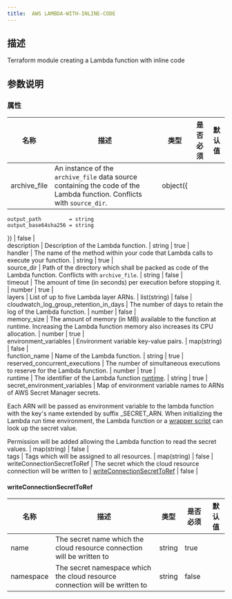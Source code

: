 ```yaml
---
title:  AWS LAMBDA-WITH-INLINE-CODE
---
```


## 描述

Terraform module creating a Lambda function with inline code

## 参数说明


### 属性

 名称 | 描述 | 类型 | 是否必须 | 默认值 
 ------------ | ------------- | ------------- | ------------- | ------------- 
 archive_file | An instance of the `archive_file` data source containing the code of the Lambda function. Conflicts with `source_dir`. | object({
    output_path         = string
    output_base64sha256 = string
  }) | false |  
 description | Description of the Lambda function. | string | true |  
 handler | The name of the method within your code that Lambda calls to execute your function. | string | true |  
 source_dir | Path of the directory which shall be packed as code of the Lambda function. Conflicts with `archive_file`. | string | false |  
 timeout | The amount of time (in seconds) per execution before stopping it. | number | true |  
 layers | List of up to five Lambda layer ARNs. | list(string) | false |  
 cloudwatch_log_group_retention_in_days | The number of days to retain the log of the Lambda function. | number | false |  
 memory_size | The amount of memory (in MB) available to the function at runtime. Increasing the Lambda function memory also increases its CPU allocation. | number | true |  
 environment_variables | Environment variable key-value pairs. | map(string) | false |  
 function_name | Name of the Lambda function. | string | true |  
 reserved_concurrent_executions | The number of simultaneous executions to reserve for the Lambda function. | number | true |  
 runtime | The identifier of the Lambda function [runtime](https://docs.aws.amazon.com/lambda/latest/dg/lambda-runtimes.html). | string | true |  
 secret_environment_variables | Map of environment variable names to ARNs of AWS Secret Manager secrets.

Each ARN will be passed as environment variable to the lambda function with the key's name extended by suffix _SECRET_ARN. When initializing the Lambda run time environment, the Lambda function or a [wrapper script](https://docs.aws.amazon.com/lambda/latest/dg/runtimes-modify.html#runtime-wrapper) can look up the secret value.

Permission will be added allowing the Lambda function to read the secret values.
 | map(string) | false |  
 tags | Tags which will be assigned to all resources. | map(string) | false |  
 writeConnectionSecretToRef | The secret which the cloud resource connection will be written to | [writeConnectionSecretToRef](#writeConnectionSecretToRef) | false |  


#### writeConnectionSecretToRef

 名称 | 描述 | 类型 | 是否必须 | 默认值 
 ------------ | ------------- | ------------- | ------------- | ------------- 
 name | The secret name which the cloud resource connection will be written to | string | true |  
 namespace | The secret namespace which the cloud resource connection will be written to | string | false |  
